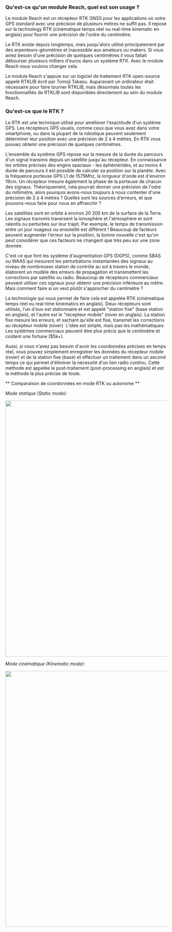 ### Qu'est-ce qu'un module Reach, quel est son usage ?

Le module Reach est un récepteur RTK GNSS pour les applications où votre GPS standard avec une précision de plusieurs mètres ne suffit pas. Il repose sur la technology RTK (cinématique temps réel ou real-time kinematic en anglais) pour fournir une précision de l'ordre du centimètre.

Le RTK existe depuis longtemps, mais jusqu'alors utilisé principalement par des arpenteurs-géomètres et inacessible aux amateurs ou makers. Si vous aviez besoin d'une précision de quelques centimètres il vous fallait débourser plusieurs milliers d'euros dans un système RTK. Avec le module Reach nous voulons changer cela.

Le module Reach s'appuie sur un logiciel de traitement RTK open-source appelé RTKLIB écrit par Tomoji Takasu. Auparavant un ordinateur était nécessaire pour faire tourner RTKLIB, mais désormais toutes les fonctionnalités de RTKLIB sont disponibles directement au sein du module Reach.

### Qu'est-ce que le RTK ?

Le RTK est une technique utilisé pour améliorer l'exactitude d'un système GPS. Les récepteurs GPS usuels, comme ceux que vous avez dans votre smartphone, ou dans la plupart de la robotique peuvent seulement déterminer leur position avec une précision de 2 à 4 mètres. En RTK vous pouvez obtenir une précision de quelques centimètres.

L'ensemble du système GPS repose sur la mesure de la durée du parcours d'un signal transmis depuis un satellite jusqu'au récepteur. En connaissance les orbites précises des engins spaciaux - les éphémérides, et au moins 4 durée de parcours il est possible de calculer sa position sur la planète.
Avec la fréquence porteuse GPS L1 de 1575Mhz, la longueur d'onde est d'environ 19cm. Un récepteur mesure également la phase de la porteuse de chacun des signaux. Théoriquement, cela pourrait donner une précision de l'odre du millimètre, alors pourquoi avons-nous toujours à nous contenter d'une précision de 2 à 4 mètres ? Quelles sont les sources d'erreurs, et que pouvons-nous faire pour nous en affranchir ?

Les satellites sont en orbite à environ 20 200 km de la surface de la Terre. Les signaux transmis traversent la ionosphère et l'atmosphère et sont ralentis ou perturbés sur leur trajet. Par exemple, le temps de transmission entre un jour nuageux ou ensoleillé est différent ! Beaucoup de facteurs peuvent augmenter l'erreur sur la position, la bonne nouvelle c'est qu'on peut considérer que ces facteurs ne changent que très peu sur une zone donnée.

C'est ce que font les système d'augmentation GPS (DGPS), comme SBAS ou WAAS qui mesurent les perturbations instantanées des signaux au niveau de nombreuses station de contrôle au sol à travers le monde, élaborent un modèle des erreurs de propagation et transmettent les corrections par satellite ou radio. Beaucoup de récepteurs commerciaux peuvent utiliser ces signaux pour obtenir une précision inférieure au mètre. Mais comment faire si on veut plutôt s'approcher du centimètre ?

La technologie qui nous permet de faire cela est appelée RTK (cinématique temps réel ou real-time kinematics en anglais). Deux récepteurs sont utilisés, l'un d'eux est stationnaire et est appelé "station fixe" (base station en anglais), et l'autre est le "récepteur mobile" (rover en anglais). La station fixe mesure les erreurs, et sachant qu'elle est fixe, transmet les corrections au récepteur mobile (rover). L'idée est simple, mais pas les mathématiques. Les systèmes commerciaux peuvent être plus précis que le centimètre et coûtent une fortune ($5k+).

Aussi, si vous n'avez pas besoin d'avoir les coordonnées précises en temps réel, vous pouvez simplement enregistrer les données du récepteur mobile (rover) et de la station fixe (base) et effectuer un traitement dans un second temps ce qui permet d'éliminer la nécessité d'un lien radio continu. Cette méthode est appelée le post-traitement (post-processing en anglais) et est la méthode la plus précise de toute.

** Comparaison de coordonnées en mode RTK ou autonome **

*Mode statique (Static mode):*

<p style="text-align:center" ><img src="../img/reach/rtk-introduction/reach-static-rtk-demo.png" style="width: 800px;" /></p>

*Mode cinématique (Kinematic mode):*

<p style="text-align:center" ><img src="../img/reach/rtk-introduction/reach-kinematic-rtk-demo.png" style="width: 800px;" /></p>
